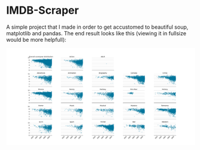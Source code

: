 IMDB-Scraper
============

A simple project that I made in order to get accustomed to beautiful soup, matplotlib and pandas. 
The end result looks like this (viewing it in fullsize would be more helpfull):


![Preview](ratings_vs_year.png)
